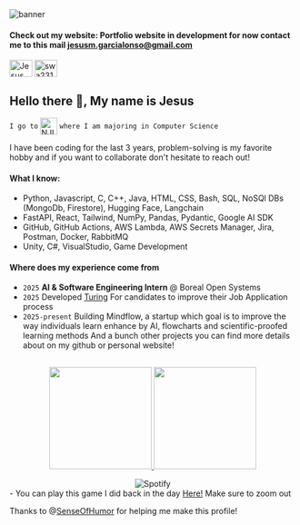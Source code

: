 <img src="./Banner.png" alt="banner">


#### Check out my website: Portfolio website in development for now contact me to this mail <a href="mailto:jesusm.garcialonso@gmail.com" target="_blank" rel="noopener noreferrer">jesusm.garcialonso@gmail.com</a>
<p align="left">
<a href="https://www.linkedin.com/in/jes%C3%BAs-miguel-garc%C3%ADa-alonso/" target="blank"><img align="center" src="https://raw.githubusercontent.com/rahuldkjain/github-profile-readme-generator/master/src/images/icons/Social/linked-in-alt.svg" alt="Jesus Garcia" height="30" width="40" /></a>
<a href="https://www.leetcode.com/Marvindao" target="blank"><img align="center" src="https://raw.githubusercontent.com/rahuldkjain/github-profile-readme-generator/master/src/images/icons/Social/leet-code.svg" alt="swa2314" height="30" width="40" /></a>
</p>

## Hello there 👋, My name is Jesus
`I go to` <a href="https://www.njit.edu/" target="_blank"><img align="center" src="https://img.shields.io/badge/NJIT-red?style=flat-square" alt="NJIT" height="30"/></a> `where I am majoring in Computer Science`

I have been coding for the last 3 years, problem-solving is my favorite hobby and if you want to collaborate don't hesitate to reach out!

#### What I know:

- Python, Javascript, C, C++, Java, HTML, CSS, Bash, SQL, NoSQl DBs (MongoDb, Firestore), Hugging Face, Langchain
- FastAPI, React, Tailwind, NumPy, Pandas, Pydantic, Google AI SDK
- GitHub, GitHub Actions, AWS Lambda, AWS Secrets Manager, Jira, Postman, Docker, RabbitMQ
- Unity, C#, VisualStudio, Game Development

#### Where does my experience come from
- `2025` **AI & Software Engineering Intern** @ Boreal Open Systems
- `2025` Developed <a href=https://turing-restless-eb7b0e041c52.herokuapp.com/>Turing</a> For candidates to improve their Job Application process
- `2025-present` Building Mindflow, a startup which goal is to improve the way individuals learn enhance by AI, flowcharts and scientific-proofed learning methods
And a bunch other projects you can find more details about on my github or personal website!
##

<p align="center">
<a href="https://github.com/Marvinda0">
  <img height="180em" src="https://github-readme-stats-eight-theta.vercel.app/api?username=Marvinda0&show_icons=true&theme=algolia&include_all_commits=true&count_private=true"/>
  <img height="180em" src="https://github-readme-stats-eight-theta.vercel.app/api/top-langs/?username=SenseOfHumor&layout=compact&langs_count=8&theme=algolia"/> </a>
</p>

<div align="center">
  <img src="https://spotify-recently-played-readme.vercel.app/api?user=marvindao&count=1&width=840px" alt="Spotify">
</div>
- You can play this game I did back in the day <a href="https://marvindao.itch.io/libera-me-from-hell" target="_blank">Here!</a> Make sure to zoom out


Thanks to @<a href=https://github.com/SenseOfHumor>SenseOfHumor</a> for helping me make this profile!

